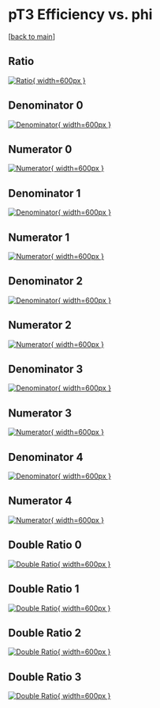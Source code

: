 # pT3 Efficiency vs. phi

[[back to main](./)]



## Ratio

[![Ratio](../mtv/var/pT3_vtr_11_0_eff_phi.png){ width=600px }](../mtv/var/pT3_vtr_11_0_eff_phi.pdf)

## Denominator 0

[![Denominator](../mtv/den/pT3_vtr_11_0_eff_phi_den0.png){ width=600px }](../mtv/den/pT3_vtr_11_0_eff_phi_den0.pdf)

## Numerator 0

[![Numerator](../mtv/num/pT3_vtr_11_0_eff_phi_num0.png){ width=600px }](../mtv/num/pT3_vtr_11_0_eff_phi_num0.pdf)

## Denominator 1

[![Denominator](../mtv/den/pT3_vtr_11_0_eff_phi_den1.png){ width=600px }](../mtv/den/pT3_vtr_11_0_eff_phi_den1.pdf)

## Numerator 1

[![Numerator](../mtv/num/pT3_vtr_11_0_eff_phi_num1.png){ width=600px }](../mtv/num/pT3_vtr_11_0_eff_phi_num1.pdf)

## Denominator 2

[![Denominator](../mtv/den/pT3_vtr_11_0_eff_phi_den2.png){ width=600px }](../mtv/den/pT3_vtr_11_0_eff_phi_den2.pdf)

## Numerator 2

[![Numerator](../mtv/num/pT3_vtr_11_0_eff_phi_num2.png){ width=600px }](../mtv/num/pT3_vtr_11_0_eff_phi_num2.pdf)

## Denominator 3

[![Denominator](../mtv/den/pT3_vtr_11_0_eff_phi_den3.png){ width=600px }](../mtv/den/pT3_vtr_11_0_eff_phi_den3.pdf)

## Numerator 3

[![Numerator](../mtv/num/pT3_vtr_11_0_eff_phi_num3.png){ width=600px }](../mtv/num/pT3_vtr_11_0_eff_phi_num3.pdf)

## Denominator 4

[![Denominator](../mtv/den/pT3_vtr_11_0_eff_phi_den4.png){ width=600px }](../mtv/den/pT3_vtr_11_0_eff_phi_den4.pdf)

## Numerator 4

[![Numerator](../mtv/num/pT3_vtr_11_0_eff_phi_num4.png){ width=600px }](../mtv/num/pT3_vtr_11_0_eff_phi_num4.pdf)

## Double Ratio 0

[![Double Ratio](../mtv/ratio/pT3_vtr_11_0_eff_phi_ratio0.png){ width=600px }](../mtv/ratio/pT3_vtr_11_0_eff_phi_ratio0.pdf)

## Double Ratio 1

[![Double Ratio](../mtv/ratio/pT3_vtr_11_0_eff_phi_ratio1.png){ width=600px }](../mtv/ratio/pT3_vtr_11_0_eff_phi_ratio1.pdf)

## Double Ratio 2

[![Double Ratio](../mtv/ratio/pT3_vtr_11_0_eff_phi_ratio2.png){ width=600px }](../mtv/ratio/pT3_vtr_11_0_eff_phi_ratio2.pdf)

## Double Ratio 3

[![Double Ratio](../mtv/ratio/pT3_vtr_11_0_eff_phi_ratio3.png){ width=600px }](../mtv/ratio/pT3_vtr_11_0_eff_phi_ratio3.pdf)

